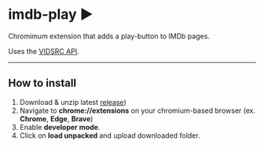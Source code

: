 # imdb-play ▶

Chromimum extension that adds a play-button to IMDb pages.

Uses the [VIDSRC API](https://vidsrc.me/).

---

## How to install

1. Download & unzip latest [release](https://github.com/pyrbin/imdb-play/releases))
2. Navigate to **chrome://extensions** on your chromium-based browser (ex. **Chrome**, **Edge**, **Brave**)
3. Enable **developer mode**.
4. Click on **load unpacked** and upload downloaded folder.
